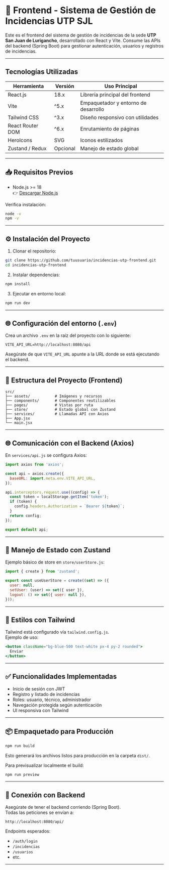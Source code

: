 # 🎯 Frontend - Sistema de Gestión de Incidencias UTP SJL

Este es el frontend del sistema de gestión de incidencias de la sede **UTP San Juan de Lurigancho**, desarrollado con React y Vite. Consume las APIs del backend (Spring Boot) para gestionar autenticación, usuarios y registros de incidencias.

---

##  Tecnologías Utilizadas

| Herramienta       | Versión | Uso Principal                         |
|-------------------|---------|----------------------------------------|
| React.js          | 18.x    | Librería principal del frontend        |
| Vite              | ^5.x    | Empaquetador y entorno de desarrollo   |
| Tailwind CSS      | ^3.x    | Diseño responsivo con utilidades       |
| React Router DOM  | ^6.x    | Enrutamiento de páginas                |
| HeroIcons         | SVG     | Iconos estilizados                     |
| Zustand / Redux   | Opcional| Manejo de estado global                |

---

## 📥 Requisitos Previos

- Node.js >= 18  
  👉 [Descargar Node.js](https://nodejs.org/en/download)

Verifica instalación:

```bash
node -v
npm -v
```

---

## ⚙️ Instalación del Proyecto

1. Clonar el repositorio:

```bash
git clone https://github.com/tuusuario/incidencias-utp-frontend.git
cd incidencias-utp-frontend
```

2. Instalar dependencias:

```bash
npm install
```

3. Ejecutar en entorno local:

```bash
npm run dev
```

---

## 🌐 Configuración del entorno (`.env`)

Crea un archivo `.env` en la raíz del proyecto con lo siguiente:

```env
VITE_API_URL=http://localhost:8080/api
```

Asegúrate de que `VITE_API_URL` apunte a la URL donde se está ejecutando el backend.

---

## 📁 Estructura del Proyecto (Frontend)

```
src/
├── assets/           # Imágenes y recursos
├── components/       # Componentes reutilizables
├── pages/            # Vistas por ruta
├── store/            # Estado global con Zustand
├── services/         # Llamadas API con Axios
├── App.jsx
└── main.jsx
```

---

## 🌐 Comunicación con el Backend (Axios)

En `services/api.js` se configura Axios:

```js
import axios from 'axios';

const api = axios.create({
  baseURL: import.meta.env.VITE_API_URL,
});

api.interceptors.request.use((config) => {
  const token = localStorage.getItem('token');
  if (token) {
    config.headers.Authorization = `Bearer ${token}`;
  }
  return config;
});

export default api;
```

---

## 💾 Manejo de Estado con Zustand

Ejemplo básico de store en `store/userStore.js`:

```js
import { create } from 'zustand';

export const useUserStore = create((set) => ({
  user: null,
  setUser: (user) => set({ user }),
  logout: () => set({ user: null }),
}));
```

---

## 🎨 Estilos con Tailwind

Tailwind está configurado vía `tailwind.config.js`.  
Ejemplo de uso:

```jsx
<button className="bg-blue-500 text-white px-4 py-2 rounded">
  Enviar
</button>
```

---

## ✅ Funcionalidades Implementadas

- Inicio de sesión con JWT
- Registro y listado de incidencias
- Roles: usuario, técnico, administrador
- Navegación protegida según autenticación
- UI responsiva con Tailwind

---

## 📦 Empaquetado para Producción

```bash
npm run build
```

Esto generará los archivos listos para producción en la carpeta `dist/`.

Para previsualizar localmente el build:

```bash
npm run preview
```

---

## 🧩 Conexión con Backend

Asegúrate de tener el backend corriendo (Spring Boot).  
Todas las peticiones se envían a:

```
http://localhost:8080/api/
```

Endpoints esperados:

- `/auth/login`
- `/incidencias`
- `/usuarios`
- etc.

---

